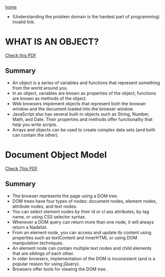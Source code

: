 [home](README.md)

* (Understanding the problem domain is the hardest part of programming) invalid link.

# WHAT IS AN OBJECT?

[Check this PDF](objects.pdf)

## Summary

* An object is a series of variables and functions that represent something from the world around you.
* In an object, variables are known as properties of the object; functions are known as methods of the object.
* Web browsers implement objects that represent both the browser window and the document loaded into the browser window.
* JavaScript also has several built-in objects such as String, Number, Math, and Date. Their properties and methods offer functionality that help you write scripts.
* Arrays and objects can be used to create complex data sets (and both can contain the other).

# Document Object Model

[Check This PDF](documentobject.md)

## Summary

* The browser represents the page using a DOM tree.
* DOM trees have four types of nodes: document nodes, element nodes, attribute nodes, and text nodes.
* You can select element nodes by their id or cl ass attributes, by tag name, or using CSS selector syntax.
* Whenever a DOM query can return more than one node, it will always return a Nadelist.
* From an element node, you can access and update its content using properties such as textContent and innerHTML or using DOM manipulation techniques.
* An element node can contain multiple text nodes and child elements that are siblings of each other.
* In older browsers, implementation of the DOM is inconsistent (and is a popular reason for using jQuery).
* Browsers offer tools for viewing the DOM tree .
